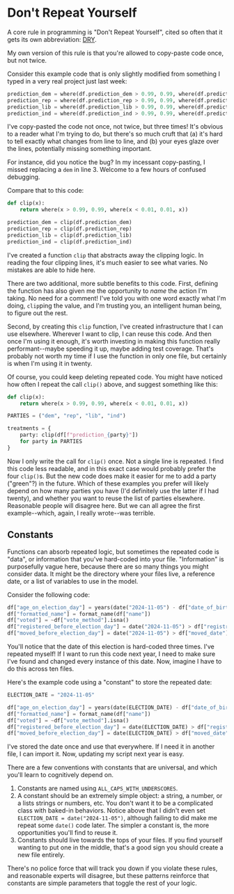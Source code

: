 # Don't Repeat Yourself
A core rule in programming is "Don't Repeat Yourself", cited so often that it gets its own abbreviation: [DRY](https://en.wikipedia.org/wiki/Don%27t_repeat_yourself).

My own version of this rule is that you're allowed to copy-paste code once, but not twice.

Consider this example code that is only slightly modified from something I typed in a very real project just last week:

```python
prediction_dem = where(df.prediction_dem > 0.99, 0.99, where(df.prediction_dem < 0.01, 0.01, df.prediction_dem))
prediction_rep = where(df.prediction_rep > 0.99, 0.99, where(df.prediction_rep < 0.01, 0.01, df.prediction_rep))
prediction_lib = where(df.prediction_lib > 0.99, 0.99, where(df.prediction_dem < 0.01, 0.01, df.prediction_lib))
prediction_ind = where(df.prediction_ind > 0.99, 0.99, where(df.prediction_ind < 0.01, 0.01, df.prediction_ind))
```

I've copy-pasted the code not once, not twice, but three times! It's obvious to a reader what I'm trying to do, but there's so much cruft that (a) it's hard to tell exactly what changes from line to line, and (b) your eyes glaze over the lines, potentially missing something important.

For instance, did you notice the bug? In my incessant copy-pasting, I missed replacing a `dem` in line 3. Welcome to a few hours of confused debugging.

Compare that to this code:

```python
def clip(x):
    return where(x > 0.99, 0.99, where(x < 0.01, 0.01, x))

prediction_dem = clip(df.prediction_dem)
prediction_rep = clip(df.prediction_rep)
prediction_lib = clip(df.prediction_lib)
prediction_ind = clip(df.prediction_ind)
```

I've created a function `clip` that abstracts away the clipping logic. In reading the four clipping lines, it's much easier to see what varies. No mistakes are able to hide here.

There are two additional, more subtle benefits to this code. First, defining the function has also given me the opportunity to *name* the action I'm taking. No need for a comment! I've told you with one word exactly what I'm doing, `clip`ping the value, and I'm trusting you, an intelligent human being, to figure out the rest.

Second, by creating this `clip` function, I've created infrastructure that I can use elsewhere. Wherever I want to clip, I can reuse this code. And then once I'm using it enough, it's worth investing in making this function really performant--maybe speeding it up, maybe adding test coverage. That's probably not worth my time if I use the function in only one file, but certainly is when I'm using it in twenty.

Of course, you could keep deleting repeated code. You might have noticed how often I repeat the call `clip()` above, and suggest something like this:

```python
def clip(x):
    return where(x > 0.99, 0.99, where(x < 0.01, 0.01, x))

PARTIES = ("dem", "rep", "lib", "ind")

treatments = {
    party: clip(df[f"prediction_{party}"])
    for party in PARTIES
}
```

Now I only write the call for `clip()` once. Not a single line is repeated. I find this code less readable, and in this exact case would probably prefer the four `clip()`s. But the new code does make it easier for me to add a party ("green"?) in the future. Which of these examples you prefer will likely depend on how many parties you have (I'd definitely use the latter if I had twenty), and whether you want to reuse the list of parties elsewhere. Reasonable people will disagree here. But we can all agree the first example--which, again, I really wrote--was terrible.

## Constants
Functions can absorb repeated logic, but sometimes the repeated code is "data", or information that you've hard-coded into your file. "Information" is purposefully vague here, because there are so many things you might consider data. It might be the directory where your files live, a reference date, or a list of variables to use in the model.

Consider the following code:

```python
df["age_on_election_day"] = years(date("2024-11-05") - df["date_of_birth"])
df["formatted_name"] = format_name(df["name"])
df["voted"] = ~df["vote_method"].isna()
df["registered_before_election_day"] = date("2024-11-05") > df["registration_date"]
df["moved_before_election_day"] = date("2024-11-05") > df["moved_date"]
```

You'll notice that the date of this election is hard-coded three times. I've repeated myself! If I want to run this code next year, I need to make sure I've found and changed every instance of this date. Now, imagine I have to do this across ten files.

Here's the example code using a "constant" to store the repeated date:

```python
ELECTION_DATE = "2024-11-05"

df["age_on_election_day"] = years(date(ELECTION_DATE) - df["date_of_birth"])
df["formatted_name"] = format_name(df["name"])
df["voted"] = ~df["vote_method"].isna()
df["registered_before_election_day"] = date(ELECTION_DATE) > df["registration_date"]
df["moved_before_election_day"] = date(ELECTION_DATE) > df["moved_date"]
```

I've stored the date once and use that everywhere. If I need it in another file, I can import it. Now, updating my script next year is easy.

There are a few conventions with constants that are universal, and which you'll learn to cognitively depend on.
1. Constants are named using `ALL_CAPS_WITH_UNDERSCORES`.
2. A constant should be an extremely simple object: a string, a number, or a lists strings or numbers, etc. You don't want it to be a complicated class with baked-in behaviors. Notice above that I didn't even set `ELECTION_DATE = date("2024-11-05")`, although failing to did make me repeat some `date()` code later. The simpler a constant is, the more opportunities you'll find to reuse it.
3. Constants should live towards the tops of your files. If you find yourself wanting to put one in the middle, that's a good sign you should create a new file entirely.

There's no police force that will track you down if you violate these rules, and reasonable experts will disagree, but these patterns reinforce that constants are simple parameters that toggle the rest of your logic.
